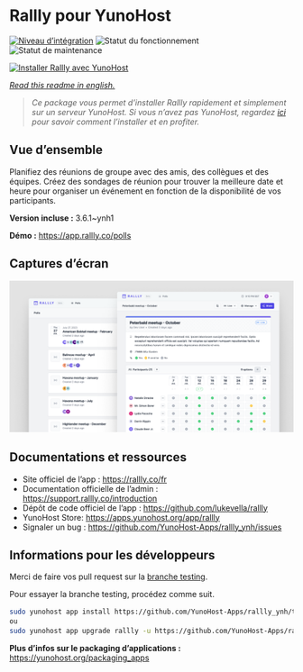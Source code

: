 <!--
N.B.: This README was automatically generated by https://github.com/YunoHost/apps/tree/master/tools/readme_generator
It shall NOT be edited by hand.
-->

# Rallly pour YunoHost

[![Niveau d’intégration](https://dash.yunohost.org/integration/rallly.svg)](https://dash.yunohost.org/appci/app/rallly) ![Statut du fonctionnement](https://ci-apps.yunohost.org/ci/badges/rallly.status.svg) ![Statut de maintenance](https://ci-apps.yunohost.org/ci/badges/rallly.maintain.svg)

[![Installer Rallly avec YunoHost](https://install-app.yunohost.org/install-with-yunohost.svg)](https://install-app.yunohost.org/?app=rallly)

*[Read this readme in english.](./README.md)*

> *Ce package vous permet d’installer Rallly rapidement et simplement sur un serveur YunoHost.
Si vous n’avez pas YunoHost, regardez [ici](https://yunohost.org/#/install) pour savoir comment l’installer et en profiter.*

## Vue d’ensemble

Planifiez des réunions de groupe avec des amis, des collègues et des équipes. Créez des sondages de réunion pour trouver la meilleure date et heure pour organiser un événement en fonction de la disponibilité de vos participants.

**Version incluse :** 3.6.1~ynh1

**Démo :** https://app.rallly.co/polls

## Captures d’écran

![Capture d’écran de Rallly](./doc/screenshots/screenshot.png)

## Documentations et ressources

* Site officiel de l’app : <https://rallly.co/fr>
* Documentation officielle de l’admin : <https://support.rallly.co/introduction>
* Dépôt de code officiel de l’app : <https://github.com/lukevella/rallly>
* YunoHost Store: <https://apps.yunohost.org/app/rallly>
* Signaler un bug : <https://github.com/YunoHost-Apps/rallly_ynh/issues>

## Informations pour les développeurs

Merci de faire vos pull request sur la [branche testing](https://github.com/YunoHost-Apps/rallly_ynh/tree/testing).

Pour essayer la branche testing, procédez comme suit.

``` bash
sudo yunohost app install https://github.com/YunoHost-Apps/rallly_ynh/tree/testing --debug
ou
sudo yunohost app upgrade rallly -u https://github.com/YunoHost-Apps/rallly_ynh/tree/testing --debug
```

**Plus d’infos sur le packaging d’applications :** <https://yunohost.org/packaging_apps>
